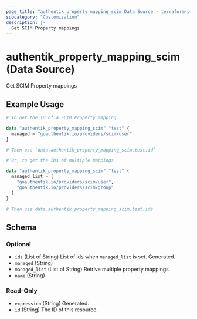 ```yaml
---
page_title: "authentik_property_mapping_scim Data Source - terraform-provider-authentik"
subcategory: "Customization"
description: |-
  Get SCIM Property mappings
---
```


# authentik_property_mapping_scim (Data Source)

Get SCIM Property mappings

## Example Usage

```terraform
# To get the ID of a SCIM Property mapping

data "authentik_property_mapping_scim" "test" {
  managed = "goauthentik.io/providers/scim/user"
}

# Then use `data.authentik_property_mapping_scim.test.id`

# Or, to get the IDs of multiple mappings

data "authentik_property_mapping_scim" "test" {
  managed_list = [
    "goauthentik.io/providers/scim/user",
    "goauthentik.io/providers/scim/group"
  ]
}

# Then use data.authentik_property_mapping_scim.test.ids
```

<!-- schema generated by tfplugindocs -->
## Schema

### Optional

- `ids` (List of String) List of ids when `managed_list` is set. Generated.
- `managed` (String)
- `managed_list` (List of String) Retrive multiple property mappings
- `name` (String)

### Read-Only

- `expression` (String) Generated.
- `id` (String) The ID of this resource.


